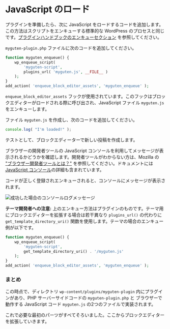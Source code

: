 <!--
# Loading JavaScript
-->
# JavaScript のロード

<!--
With the plugin in place, you can add the code that loads the JavaScript. This methodology follows the standard WordPress procedure of enqueuing scripts, see [enqueuing section of the Plugin Handbook](https://developer.wordpress.org/plugins/javascript/enqueuing/).

Add the following code to your `myguten-plugin.php` file:
-->

プラグインを準備したら、次に JavaScript をロードするコードを追加します。この方法はスクリプトをエンキューする標準的な WordPress のプロセスと同じです。[プラグインハンドブックのエンキューセクション](https://developer.wordpress.org/plugins/javascript/enqueuing/) を参照してください。

`myguten-plugin.php` ファイルに次のコードを追加してください。

```php
function myguten_enqueue() {
	wp_enqueue_script(
		'myguten-script',
		plugins_url( 'myguten.js', __FILE__ )
	);
}
add_action( 'enqueue_block_editor_assets', 'myguten_enqueue' );
```

<!--
The `enqueue_block_editor_assets` hook is used, which is called when the block editor loads, and will enqueue the JavaScript file `myguten.js`.

Create a file called `myguten.js` and add:
-->
`enqueue_block_editor_assets` フックが使用されています。このフックはブロックエディターがロードされる際に呼び出され、JavaScript ファイル `myguten.js` をエンキューします。

ファイル `myguten.js` を作成し、次のコードを追加してください。

```js
console.log( "I'm loaded!" );
```

<!--
Next, create a new post in the block editor.

We'll check the JavaScript console in your browser's Developer Tools, to see if the message is displayed. If you're not sure what developer tools are, Mozilla's ["What are browser developer tools?"](https://developer.mozilla.org/en-US/docs/Learn/Common_questions/What_are_browser_developer_tools) documentation provides more information, including more background on the [JavaScript console](https://developer.mozilla.org/en-US/docs/Learn/Common_questions/What_are_browser_developer_tools#The_JavaScript_console).
-->
テストとして、ブロックエディーターで新しい投稿を作成します。

ブラウザーの開発者ツールの JavaScript コンソールを利用してメッセージが表示されるかどうかを確認します。開発者ツールがわからない方は、Mozilla の ["ブラウザー開発者ツールとは？"](https://developer.mozilla.org/ja/docs/Learn/Common_questions/What_are_browser_developer_tools) を参照してください。ドキュメントには [JavaScript コンソール](https://developer.mozilla.org/ja/docs/Learn/Common_questions/What_are_browser_developer_tools#The_JavaScript_console)の詳細も含まれています。

<!--
If your code is registered and enqueued correctly, you should see a message in your console:

![Console Log Message Success](https://raw.githubusercontent.com/WordPress/gutenberg/master/docs/designers-developers/assets/js-tutorial-console-log-success.png)

-->
コードが正しく登録されエンキューされると、コンソールにメッセージが表示されます。

![成功した場合のコンソールログメッセージ](https://raw.githubusercontent.com/WordPress/gutenberg/master/docs/designers-developers/assets/js-tutorial-console-log-success.png)

<!--
**Note for Theme Developers:**  The above method of enqueuing is used for plugins. If you are extending the block editor for your theme there is a minor difference, you will use the `get_template_directory_uri()` function instead of `plugins_url()`. So for a theme, the enqueue example is:
-->
**テーマ開発者への注意:**  上のエンキュー方法はプラグインのものです。テーマ用にブロックエディターを拡張する場合は若干異なり `plugins_url()` の代わりに `get_template_directory_uri()` 関数を使用します。テーマの場合のエンキュー例が以下です。

```php
function myguten_enqueue() {
	wp_enqueue_script(
		'myguten-script',
		get_template_directory_uri() . '/myguten.js'
	);
}
add_action( 'enqueue_block_editor_assets', 'myguten_enqueue' );
```

<!--
### Recap

At this point, you have a plugin in the directory `wp-content/plugins/myguten-plugin` with two files: the PHP server-side code in `myguten-plugin.php`, and the JavaScript which runs in the browser in `myguten.js`.

This puts all the initial pieces in place for you to start extending the block editor.
-->
### まとめ

この時点で、ディレクトリ `wp-content/plugins/myguten-plugin` 内にプラグインがあり、PHP サーバーサイドコードの `myguten-plugin.php` と ブラウザーで動作する JavaScript コード `myguten.js` の2つのファイルで実装されます。

これで必要な最初のパーツがすべてそろいました。ここからブロックエディターを拡張していきます。
